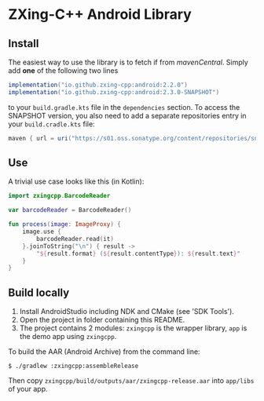 # ZXing-C++ Android Library

## Install

The easiest way to use the library is to fetch if from _mavenCentral_. Simply add **one** of the following two lines
```gradle
implementation("io.github.zxing-cpp:android:2.2.0")
implementation("io.github.zxing-cpp:android:2.3.0-SNAPSHOT")
```
to your `build.gradle.kts` file in the `dependencies` section. To access the SNAPSHOT version, you also need to add a separate repositories entry in your `build.cradle.kts` file:

```gradle
maven { url = uri("https://s01.oss.sonatype.org/content/repositories/snapshots") }
```

## Use

A trivial use case looks like this (in Kotlin):

```kotlin
import zxingcpp.BarcodeReader

var barcodeReader = BarcodeReader()

fun process(image: ImageProxy) {
    image.use {
        barcodeReader.read(it)
    }.joinToString("\n") { result ->
        "${result.format} (${result.contentType}): ${result.text}"
    }
}
```

## Build locally

1. Install AndroidStudio including NDK and CMake (see 'SDK Tools').
2. Open the project in folder containing this README.
3. The project contains 2 modules: `zxingcpp` is the wrapper library, `app` is the demo app using `zxingcpp`.

To build the AAR (Android Archive) from the command line:

	$ ./gradlew :zxingcpp:assembleRelease

Then copy `zxingcpp/build/outputs/aar/zxingcpp-release.aar` into `app/libs` of your app.


